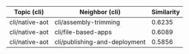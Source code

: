 | Topic (cli) | Neighbor (cli) | Similarity |
|-------------|-------------------|------------|
| cli/native-aot | cli/assembly-trimming | 0.6235 |
| cli/native-aot | cli/file-based-apps | 0.6089 |
| cli/native-aot | cli/publishing-and-deployment | 0.5856 |
